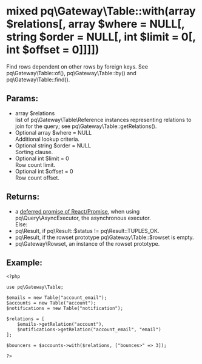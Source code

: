 # mixed pq\Gateway\Table::with(array $relations[, array $where = NULL[, string $order = NULL[, int $limit = 0[, int $offset = 0]]]])

Find rows dependent on other rows by foreign keys.
See pq\Gateway\Table::of(), pq\Gateway\Table::by() and pq\Gateway\Table::find().

## Params:

* array $relations  
  list of pq\Gateway\Table\Reference instances representing relations to join for the query; see pq\Gateway\Table::getRelations().
* Optional array $where = NULL  
  Additional lookup criteria.
* Optional string $order = NULL  
  Sorting clause.
* Optional int $limit = 0  
  Row count limit.
* Optional int $offset = 0  
  Row count offset.

## Returns:

* a [deferred promise of React/Promise](https://github.com/reactphp/promise#deferred-1), when using pq\Query\AsyncExecutor, the asynchronous executor.  
  Else:
* pq\Result, if pq\Result::$status != pq\Result::TUPLES_OK.
* pq\Result, if the rowset prototype pq\Gateway\Table::$rowset is empty.
* pq\Gateway\Rowset, an instance of the rowset prototype.

## Example:

	<?php
	
	use pq\Gateway\Table;
	
	$emails = new Table("account_email");
	$accounts = new Table("account");
	$notifications = new Table("notification");
	
	$relations = [
		$emails->getRelation("account"),
		$notifications->getRelation("account_email", "email")
	];
	
	$bouncers = $accounts->with($relations, ["bounces>" => 3]);
	
	?>
